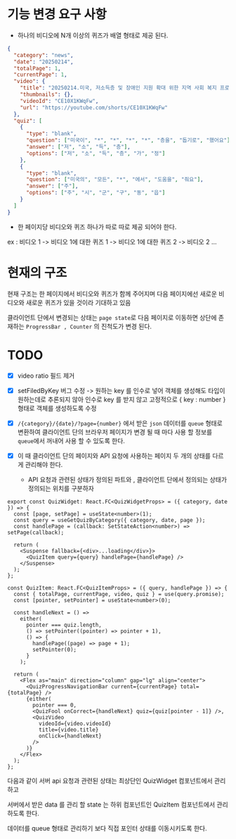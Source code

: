 # 기능 변경 요구 사항

- 하나의 비디오에 N개 이상의 퀴즈가 배열 형태로 제공 된다.

```json
{
  "category": "news",
  "date": "20250214",
  "totalPage": 1,
  "currentPage": 1,
  "video": {
    "title": "20250214.미국, 저소득층 및 장애인 지원 확대 위한 지역 사회 복지 프로그램 발표 #어린이뉴스",
    "thumbnails": {},
    "videoId": "CE10X1KWqFw",
    "url": "https://youtube.com/shorts/CE10X1KWqFw"
  },
  "quiz": [
    {
      "type": "blank",
      "question": ["미국이", "*", "*", "*", "*", "층을", "돕기로", "했어요"],
      "answer": ["저", "소", "득", "층"],
      "options": ["저", "소", "득", "층", "가", "정"]
    },
    {
      "type": "blank",
      "question": ["미국의", "모든", "*", "에서", "도움을", "줘요"],
      "answer": ["주"],
      "options": ["주", "시", "군", "구", "동", "읍"]
    }
  ]
}
```

- 한 페이지당 비디오와 퀴즈 하나가 따로 따로 제공 되어야 한다.

ex : 비디오 1 -> 비디오 1에 대한 퀴즈 1 -> 비디오 1에 대한 퀴즈 2 -> 비디오 2 ...

# 현재의 구조

현재 구조는 한 페이지에서 비디오와 퀴즈가 함께 주어지며 다음 페이지에선 새로운 비디오와 새로운 퀴즈가 있을 것이라 기대하고 있음

클라이언트 단에서 변경되는 상태는 `page state`로 다음 페이지로 이동하면 상단에 존재하는 `ProgressBar , Counter` 의 진척도가 변경 된다.

# TODO

- [x] video ratio 필드 제거
- [x] setFiledByKey 버그 수정 -> 원하는 key 를 인수로 넣어 객체를 생성해도 타입이 원하는데로 추론되지 않아 인수로 key 를 받지 않고 고정적으로 { key : number } 형태로 객체를 생성하도록 수정

- [x] `/{category}/{date}/?page={number}` 에서 받은 `json` 데이터를 `queue` 형태로 변환하여 클라이언트 단의 브라우저 페이지가 변경 될 때 마다 사용 할 정보를 `queue`에서 꺼내어 사용 할 수 있도록 한다.
- [x] 이 때 클라이언트 단의 페이지와 API 요청에 사용하는 페이지 두 개의 상태를 다르게 관리해야 한다.
  - API 요청과 관련된 상태가 정의된 파트와 , 클라이언트 단에서 정의되는 상태가 정의되는 위치를 구분하자

```tsx
export const QuizWidget: React.FC<QuizWidgetProps> = ({ category, date }) => {
  const [page, setPage] = useState<number>(1);
  const query = useGetQuizByCategory({ category, date, page });
  const handlePage = (callback: SetStateAction<number>) => setPage(callback);

  return (
    <Suspense fallback={<div>...loading</div>}>
      <QuizItem query={query} handlePage={handlePage} />
    </Suspense>
  );
};
```

```tsx
const QuizItem: React.FC<QuizItemProps> = ({ query, handlePage }) => {
  const { totalPage, currentPage, video, quiz } = use(query.promise);
  const [pointer, setPointer] = useState<number>(0);

  const handleNext = () =>
    either(
      pointer === quiz.length,
      () => setPointer((pointer) => pointer + 1),
      () => {
        handlePage((page) => page + 1);
        setPointer(0);
      }
    );

  return (
    <Flex as="main" direction="column" gap="lg" align="center">
      <QuizProgressNavigationBar current={currentPage} total={totalPage} />
      {either(
        pointer === 0,
        <QuizFool onCorrect={handleNext} quiz={quiz[pointer - 1]} />,
        <QuizVideo
          videoId={video.videoId}
          title={video.title}
          onClick={handleNext}
        />
      )}
    </Flex>
  );
};
```

다음과 같이 서버 api 요청과 관련된 상태는 최상단인 QuizWidget 컴포넌트에서 관리하고

서버에서 받은 data 를 관리 할 state 는 하위 컴포넌트인 QuizItem 컴포넌트에서 관리하도록 한다.

데이터를 queue 형태로 관리하기 보다 직접 포인터 상태를 이동시키도록 한다.
